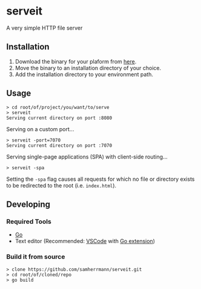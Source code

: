 # serveit
A very simple HTTP file server

## Installation

1. Download the binary for your plaform from [here](https://github.com/samherrmann/serveit/releases/).
2. Move the binary to an installation directory of your choice.
3. Add the installation directory to your environment path.

## Usage

```shell
> cd root/of/project/you/want/to/serve
> serveit
Serving current directory on port :8080
```

Serving on a custom port...
```shell
> serveit -port=7070
Serving current directory on port :7070
```

Serving single-page applications (SPA) with client-side routing...
```shell
> serveit -spa
```
Setting the `-spa` flag causes all requests for which no file or directory exists to be redirected to the root (i.e. `index.html`).

## Developing

### Required Tools

* [Go](https://golang.org/)
* Text editor (Recommended: [VSCode](https://code.visualstudio.com/) with 
   [Go extension](https://marketplace.visualstudio.com/items?itemName=golang.Go))

### Build it from source

```shell
> clone https://github.com/samherrmann/serveit.git
> cd root/of/cloned/repo
> go build
```





